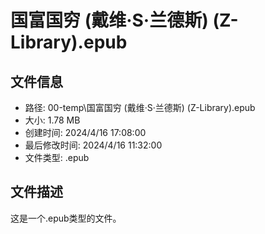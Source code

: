﻿# 国富国穷 (戴维·S·兰德斯) (Z-Library).epub

## 文件信息
- 路径: 00-temp\国富国穷 (戴维·S·兰德斯) (Z-Library).epub
- 大小: 1.78 MB
- 创建时间: 2024/4/16 17:08:00
- 最后修改时间: 2024/4/16 11:32:00
- 文件类型: .epub

## 文件描述
这是一个.epub类型的文件。

